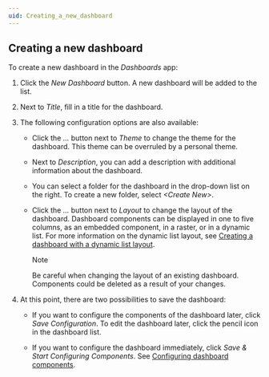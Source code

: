 ```yaml
---
uid: Creating_a_new_dashboard
---
```


## Creating a new dashboard

To create a new dashboard in the *Dashboards* app:

1. Click the *New Dashboard* button. A new dashboard will be added to the list.

2. Next to *Title*, fill in a title for the dashboard.

3. The following configuration options are also available:

    - Click the *...* button next to *Theme* to change the theme for the dashboard. This theme can be overruled by a personal theme.

    - Next to *Description*, you can add a description with additional information about the dashboard.

    - You can select a folder for the dashboard in the drop-down list on the right. To create a new folder, select *\<Create New>*.

    - Click the *...* button next to *Layout* to change the layout of the dashboard. Dashboard components can be displayed in one to five columns, as an embedded component, in a raster, or in a dynamic list. For more information on the dynamic list layout, see [Creating a dashboard with a dynamic list layout](Creating_a_dashboard_with_a_dynamic_list_layout.md).

        > [!NOTE]
        > Be careful when changing the layout of an existing dashboard. Components could be deleted as a result of your changes.

4. At this point, there are two possibilities to save the dashboard:

    - If you want to configure the components of the dashboard later, click *Save Configuration*. To edit the dashboard later, click the pencil icon in the dashboard list.

    - If you want to configure the dashboard immediately, click *Save & Start Configuring Components*. See [Configuring dashboard components](Configuring_dashboard_components1.md#configuring-dashboard-components).
